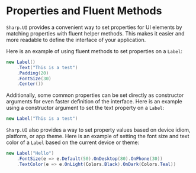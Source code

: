 # Properties and Fluent Methods

`Sharp.UI` provides a convenient way to set properties for UI elements by matching properties with fluent helper methods. This makes it easier and more readable to define the interface of your application.

Here is an example of using fluent methods to set properties on a `Label`:

```cs
new Label()
    .Text("This is a test")
    .Padding(20)
    .FontSize(30)
    .Center())
```

Additionally, some common properties can be set directly as constructor arguments for even faster definition of the interface. Here is an example using a constructor argument to set the text property on a `Label`:

```cs
new Label("This is a test")
```

`Sharp.UI` also provides a way to set property values based on device idiom, platform, or app theme. Here is an example of setting the font size and text color of a `Label` based on the current device or theme:

```cs
new Label("Hello")
    .FontSize(e => e.Default(50).OnDesktop(80).OnPhone(30))
    .TextColor(e => e.OnLight(Colors.Black).OnDark(Colors.Teal))
```